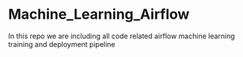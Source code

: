 # Machine_Learning_Airflow
In this repo we are including all code related airflow machine learning training and deployment pipeline
